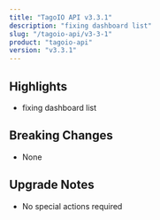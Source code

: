 ```yaml
---
title: "TagoIO API v3.3.1"
description: "fixing dashboard list"
slug: "/tagoio-api/v3-3-1"
product: "tagoio-api"
version: "v3.3.1"
---
```


## Highlights

- fixing dashboard list

## Breaking Changes

- None

## Upgrade Notes

- No special actions required
